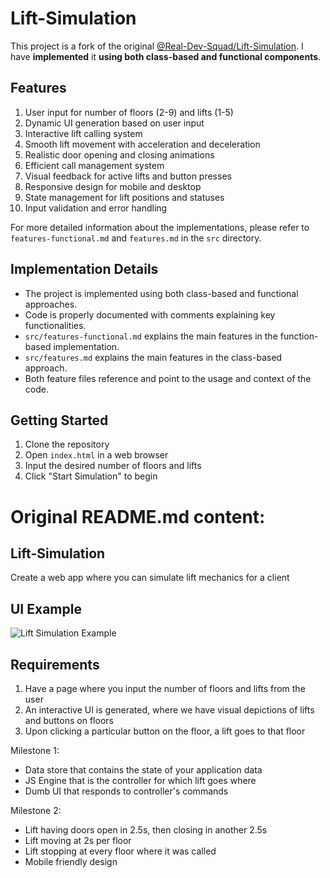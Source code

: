 # Lift-Simulation

This project is a fork of the original [@Real-Dev-Squad/Lift-Simulation](https://github.com/Real-Dev-Squad/Lift-Simulation). I have **implemented** it **using both class-based and functional components**.

## Features

1. User input for number of floors (2-9) and lifts (1-5)
2. Dynamic UI generation based on user input
3. Interactive lift calling system
4. Smooth lift movement with acceleration and deceleration
5. Realistic door opening and closing animations
6. Efficient call management system
7. Visual feedback for active lifts and button presses
8. Responsive design for mobile and desktop
9. State management for lift positions and statuses
10. Input validation and error handling

For more detailed information about the implementations, please refer to `features-functional.md` and `features.md` in the `src` directory.

## Implementation Details

- The project is implemented using both class-based and functional approaches.
- Code is properly documented with comments explaining key functionalities.
- `src/features-functional.md` explains the main features in the function-based implementation.
- `src/features.md` explains the main features in the class-based approach.
- Both feature files reference and point to the usage and context of the code.

## Getting Started

1. Clone the repository
2. Open `index.html` in a web browser
3. Input the desired number of floors and lifts
4. Click "Start Simulation" to begin



# Original README.md content:

## Lift-Simulation
Create a web app where you can simulate lift mechanics for a client

## UI Example
![Lift Simulation Example](Lift-Simulation-Example.png "Lift Simulation Example")

## Requirements
  1. Have a page where you input the number of floors and lifts from the user
  2. An interactive UI is generated, where we have visual depictions of lifts and buttons on floors
  3. Upon clicking a particular button on the floor, a lift goes to that floor

  Milestone 1:
   - Data store that contains the state of your application data
   - JS Engine that is the controller for which lift goes where
   - Dumb UI that responds to controller's commands
   
  Milestone 2:
   - Lift having doors open in 2.5s, then closing in another 2.5s
   - Lift moving at 2s per floor
   - Lift stopping at every floor where it was called
   - Mobile friendly design





